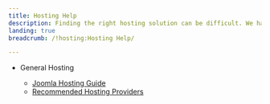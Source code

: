 ```yaml
---
title: Hosting Help
description: Finding the right hosting solution can be difficult. We have written several guides to assist in making this process easier.
landing: true
breadcrumb: /!hosting:Hosting Help/

---
```


* General Hosting

	- [Joomla Hosting Guide](joomla.md)
	- [Recommended Hosting Providers](hosting_providers.md)